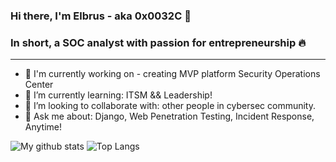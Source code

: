 ### Hi there, I'm Elbrus - aka 0x0032C :wave:  

### In short, a SOC analyst with passion for entrepreneurship :fire:
---

- 🔭 I'm currently working on - creating MVP platform Security Operations Center
- 🌱 I’m currently learning: ITSM && Leadership!
- 👯 I’m looking to collaborate with: other people in cybersec community.
- 💬 Ask me about: Django, Web Penetration Testing, Incident Response, Anytime!

<p>
  
![My github stats](https://github-readme-stats.vercel.app/api?username=kh-elbrus&hide=contribs,prs&show_icons=true&hide_border=true&title_color=000)
![Top Langs](https://github-readme-stats.vercel.app/api/top-langs/?username=kh-elbrus&layout=compact&hide_border=true)
</p>
